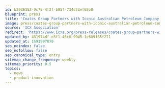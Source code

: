 ```yaml
---
id: b3036152-9c75-4f2f-b05f-734d33ef65b0
blueprint: press
title: 'Coates Group Partners with Iconic Australian Petroleum Company AMPOL'
image: press/coates-group-partners-with-iconic-australian-petroleum-company-ampol.jpg
source: 'ICX Association'
redirect: 'https://www.icxa.org/press-releases/coates-group-partners-with-iconic-australian-petroleum-company-ampol/'
updated_by: 481974df-e3f1-46c6-9945-1e609185f271
updated_at: 1691997070
seo_noindex: false
seo_nofollow: false
seo_canonical_type: entry
sitemap_change_frequency: weekly
sitemap_priority: 0.5
topics:
  - news
  - product-innovation
---
```

